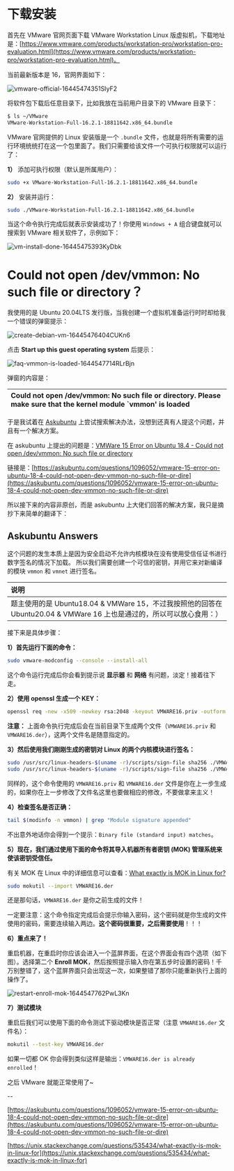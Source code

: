 # 下载安装

首先在 VMware 官网页面下载 VMware Workstation Linux 版虚拟机，下载地址是：[https://www.vmware.com/products/workstation-pro/workstation-pro-evaluation.html](https://www.vmware.com/products/workstation-pro/workstation-pro-evaluation.html)。

当前最新版本是 16，官网界面如下：

![vmware-official-16445474351SIyF2](http://linux-media.knowledge.ituknown.cn/VirtualMachine/VMware/vmware-official-16445474351SIyF2.png)

将软件包下载后任意目录下，比如我放在当前用户目录下的 VMware 目录下：

```bash
$ ls ~/VMware
VMware-Workstation-Full-16.2.1-18811642.x86_64.bundle
```

VMware 官网提供的 Linux 安装版是一个 `.bundle` 文件，也就是将所有需要的运行环境统统打在这一个包里面了。我们只需要给该文件一个可执行权限就可以运行了：

**1）** 添加可执行权限（默认是所属用户）：

```bash
sudo +x VMware-Workstation-Full-16.2.1-18811642.x86_64.bundle
```

**2）** 安装并运行：


```bash
sudo ./VMware-Workstation-Full-16.2.1-18811642.x86_64.bundle
```

当这个命令执行完成后就表示安装成功了！你使用 `Windows + A` 组合键盘就可以搜索到 VMware 相关软件了，示例如下：


![vm-install-done-16445475393KyDbk](http://linux-media.knowledge.ituknown.cn/VirtualMachine/VMware/vm-install-done-16445475393KyDbk.png)


# Could not open /dev/vmmon: No such file or directory？


我使用的是 Ubuntu 20.04LTS 发行版，当我创建一个虚拟机准备运行时时却给我一个错误的弹窗提示：

![create-debian-vm-16445476404CUKn6](http://linux-media.knowledge.ituknown.cn/VirtualMachine/VMware/create-debian-vm-16445476404CUKn6.png)


点击 **Start up this guest operating system** 后提示：

![faq-vmmon-is-loaded-1644547714RLrBjn](http://linux-media.knowledge.ituknown.cn/VirtualMachine/VMware/faq-vmmon-is-loaded-1644547714RLrBjn.png)

弹窗的内容是：

| Could not open /dev/vmmon: No such file or directory. Please make sure that the kernel module `vmmon' is loaded |
| :--- |


于是我试着在 [Askubuntu](https://askubuntu.com/) 上尝试搜索解决办法，没想到还真有人提这个问题，并且有一个解决方案。


在 askubuntu 上提出的问题是：[VMWare 15 Error on Ubuntu 18.4 - Could not open /dev/vmmon: No such file or directory](https://askubuntu.com/questions/1096052/vmware-15-error-on-ubuntu-18-4-could-not-open-dev-vmmon-no-such-file-or-dire)


链接是：[https://askubuntu.com/questions/1096052/vmware-15-error-on-ubuntu-18-4-could-not-open-dev-vmmon-no-such-file-or-dire](https://askubuntu.com/questions/1096052/vmware-15-error-on-ubuntu-18-4-could-not-open-dev-vmmon-no-such-file-or-dire)


所以接下来的内容非原创，而是 askubuntu 上大佬们回答的解决方案，我只是摘抄下来简单的翻译下：


## Askubuntu Answers

这个问题的发生本质上是因为安全启动不允许内核模块在没有使用受信任证书进行数字签名的情况下加载。 所以我们需要创建一个可信的密钥，并用它来对新编译的模块 `vmmon` 和 `vmnet` 进行签名。


| **说明** |
| :--- |
| 题主使用的是 Ubuntu18.04 & VMWare 15，不过我按照他的回答在 Ubuntu20.04 & VMWare 16 上也是通过的，所以可以放心食用：） |


接下来是具体步骤：


**1）首先运行下面的命令：**

```bash
sudo vmware-modconfig --console --install-all
```

这个命令运行完成后你会看到提示说 **显示器** 和 **网络** 有问题，淡定！接着往下走。

**2）使用 openssl 生成一个 KEY：**

```bash
openssl req -new -x509 -newkey rsa:2048 -keyout VMWARE16.priv -outform DER -out VMWARE16.der -nodes -days 36500 -subj "/CN=VMWARE/"
```

**注意：** 上面命令执行完成后会在当前目录下生成两个文件（`VMWARE16.priv` 和 `VMWARE16.der`），这两个文件名是随意指定的。


**3）然后使用我们刚刚生成的密钥对 Linux 的两个内核模块进行签名：**

```bash
sudo /usr/src/linux-headers-$(uname -r)/scripts/sign-file sha256 ./VMWARE16.priv ./VMWARE16.der $(modinfo -n vmmon)
sudo /usr/src/linux-headers-$(uname -r)/scripts/sign-file sha256 ./VMWARE16.priv ./VMWARE16.der $(modinfo -n vmnet)
```

同样的，这个命令使用的 `VMWARE16.priv` 和 `VMWARE16.der` 文件是你在上一步生成的，如果你在上一步修改了文件名这里也要做相应的修改，不要做拿来主义！

**4）检查签名是否正确：**

```bash
tail $(modinfo -n vmmon) | grep "Module signature appended"
```

不出意外地话你会得到一个提示：`Binary file (standard input) matches`。

**5）现在，我们通过使用下面的命令将其导入机器所有者密钥 (MOK) 管理系统来使该密钥受信任。**

有关 MOK 在 Linux 中的详细信息可以查看：[What exactly is MOK in Linux for?](https://unix.stackexchange.com/questions/535434/what-exactly-is-mok-in-linux-for)

```bash
sudo mokutil --import VMWARE16.der
```

还是那句话，`VMWARE16.der` 是你之前生成的文件！

一定要注意：这个命令指定完成后会提示你输入密码，这个密码就是你生成的文件使用的密码，需要连续输入两边。**这个密码很重要，之后需要使用**！！！

**6）重点来了！**

重启机器，在重启时你应该会进入一个蓝屏界面，在这个界面会有四个选项（如下图）。选择第二个 **Enroll MOK**，然后按照提示输入你在第五步时设置的密码！千万别整错了，这个蓝屏界面只会出现这一次，如果整错了那你只能重新执行上面的操作了。

![restart-enroll-mok-1644547762PwL3Kn](http://linux-media.knowledge.ituknown.cn/VirtualMachine/VMware/restart-enroll-mok-1644547762PwL3Kn.png)


**7）测试模块**

重启后我们可以使用下面的命令测试下驱动模块是否正常（注意 `VMWARE16.der` 文件名）：

```bash
mokutil --test-key VMWARE16.der
```

如果一切都 OK 你会得到类似这样是输出：`VMWARE16.der is already enrolled`！

之后 VMware 就能正常使用了~


--


[https://askubuntu.com/questions/1096052/vmware-15-error-on-ubuntu-18-4-could-not-open-dev-vmmon-no-such-file-or-dire](https://askubuntu.com/questions/1096052/vmware-15-error-on-ubuntu-18-4-could-not-open-dev-vmmon-no-such-file-or-dire)


[https://unix.stackexchange.com/questions/535434/what-exactly-is-mok-in-linux-for](https://unix.stackexchange.com/questions/535434/what-exactly-is-mok-in-linux-for)

